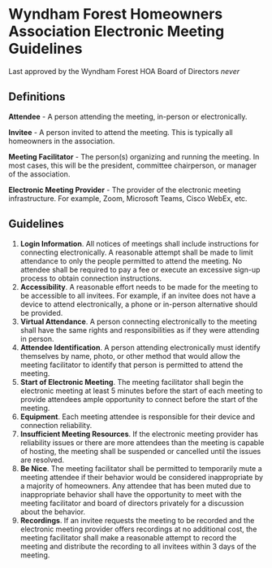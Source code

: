 # Wyndham Forest Homeowners Association Electronic Meeting Guidelines

Last approved by the Wyndham Forest HOA Board of Directors _never_


## Definitions

**Attendee** - A person attending the meeting, in-person or electronically.

**Invitee** - A person invited to attend the meeting. This is typically all homeowners in the association.

**Meeting Facilitator** - The person(s) organizing and running the meeting. In most cases,
this will be the president, committee chairperson, or manager of the association.

**Electronic Meeting Provider** - The provider of the electronic meeting infrastructure. For
example, Zoom, Microsoft Teams, Cisco WebEx, etc.


## Guidelines

1. **Login Information**. All notices of meetings shall include instructions for connecting
   electronically. A reasonable attempt shall be made to limit attendance to only the people
   permitted to attend the meeting. No attendee shall be required to pay a fee or execute an
   excessive sign-up process to obtain connection instructions.
2. **Accessibility**. A reasonable effort needs to be made for the meeting to be accessible to all
   invitees. For example, if an invitee does not have a device to attend electronically, a phone or
   in-person alternative should be provided.
3. **Virtual Attendance**. A person connecting electronically to the meeting shall have the same
   rights and responsibilities as if they were attending in person.
4. **Attendee Identification**. A person attending electronically must identify themselves by name,
   photo, or other method that would allow the meeting facilitator to identify that person is
   permitted to attend the meeting.
5. **Start of Electronic Meeting**. The meeting facilitator shall begin the electronic meeting
   at least 5 minutes before the start of each meeting to provide attendees ample opportunity
   to connect before the start of the meeting.
6. **Equipment**. Each meeting attendee is responsible for their device and connection reliability.
7. **Insufficient Meeting Resources**. If the electronic meeting provider has reliability issues
   or there are more attendees than the meeting is capable of hosting, the meeting shall be suspended
   or cancelled until the issues are resolved.
8. **Be Nice**. The meeting facilitator shall be permitted to temporarily mute a meeting attendee if
   their behavior would be considered inappropriate by a majority of homeowners. Any attendee that
   has been muted due to inappropriate behavior shall have the opportunity to meet with the meeting
   facilitator and board of directors privately for a discussion about the behavior.
9. **Recordings**. If an invitee requests the meeting to be recorded and the electronic meeting provider
   offers recordings at no additional cost, the meeting facilitator shall make a reasonable attempt to
   record the meeting and distribute the recording to all invitees within 3 days of the meeting.
